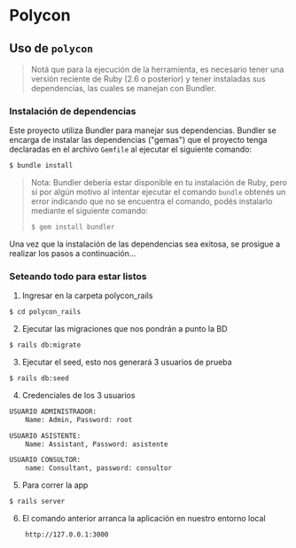 # Polycon
## Uso de `polycon`

> Notá que para la ejecución de la herramienta, es necesario tener una versión reciente de
> Ruby (2.6 o posterior) y tener instaladas sus dependencias, las cuales se manejan con
> Bundler.

### Instalación de dependencias

Este proyecto utiliza Bundler para manejar sus dependencias. Bundler se encarga de instalar las dependencias ("gemas")
que el proyecto tenga declaradas en el archivo `Gemfile` al ejecutar el siguiente comando:

```bash
$ bundle install
```

> Nota: Bundler debería estar disponible en tu instalación de Ruby, pero si por algún
> motivo al intentar ejecutar el comando `bundle` obtenés un error indicando que no se
> encuentra el comando, podés instalarlo mediante el siguiente comando:
>
> ```bash
> $ gem install bundler
> ```

Una vez que la instalación de las dependencias sea exitosa, se prosigue a realizar los pasos a continuación...

### Seteando todo para estar listos

1. Ingresar en la carpeta polycon_rails
```bash
$ cd polycon_rails
```
2. Ejecutar las migraciones que nos pondrán a punto la BD
```bash
$ rails db:migrate
```
3. Ejecutar el seed, esto nos generará 3 usuarios de prueba
```bash
$ rails db:seed
```
4. Credenciales de los 3 usuarios
```bash
USUARIO ADMINISTRADOR:
    Name: Admin, Password: root
```
```bash
USUARIO ASISTENTE:
    Name: Assistant, Password: asistente
```
```bash
USUARIO CONSULTOR:
    name: Consultant, password: consultor
```
5. Para correr la app
```bash
$ rails server
```

6. El comando anterior arranca la aplicación en nuestro entorno local
```bash
    http://127.0.0.1:3000
```